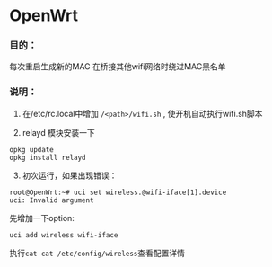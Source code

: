 # OpenWrt
### 目的：
每次重启生成新的MAC 在桥接其他wifi网络时绕过MAC黑名单


### 说明：
1. 在/etc/rc.local中增加 ```/<path>/wifi.sh``` , 使开机自动执行wifi.sh脚本

2. relayd 模块安装一下
```
opkg update
opkg install relayd
```

3. 初次运行，如果出现错误：
```
root@OpenWrt:~# uci set wireless.@wifi-iface[1].device
uci: Invalid argument
```
先增加一下option:
```
uci add wireless wifi-iface
```
执行```cat cat /etc/config/wireless```查看配置详情

